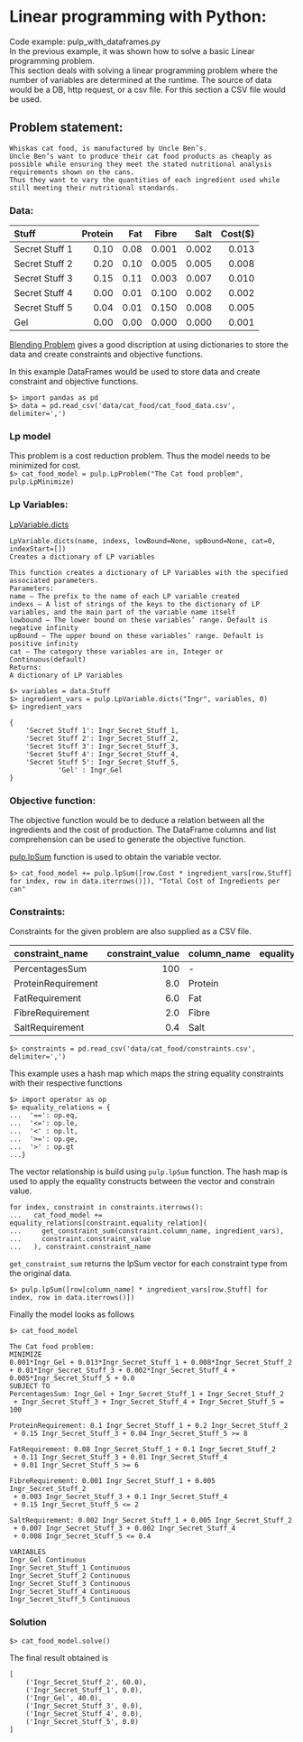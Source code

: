 # Linear programming with Python:  
Code example: pulp_with_dataframes.py  
In the previous example, it was shown how to solve a basic Linear programming problem.  
This section deals with solving a linear programming problem where the number of variables are determined at the runtime. The source of data would be a DB, http request, or a csv file. For this section a CSV file would be used.

## Problem statement:
    Whiskas cat food, is manufactured by Uncle Ben’s. 
    Uncle Ben’s want to produce their cat food products as cheaply as possible while ensuring they meet the stated nutritional analysis requirements shown on the cans. 
    Thus they want to vary the quantities of each ingredient used while still meeting their nutritional standards.
### Data:

|Stuff           |Protein   |Fat   |Fibre  |Salt | Cost($)| 
|:---------------|---------:|-----:|------:|----:|-------:|             
|Secret Stuff 1  |      0.10|  0.08|  0.001|0.002|   0.013|
|Secret Stuff 2  |      0.20|  0.10|  0.005|0.005|   0.008|
|Secret Stuff 3  |      0.15|  0.11|  0.003|0.007|   0.010|
|Secret Stuff 4  |      0.00|  0.01|  0.100|0.002|   0.002|
|Secret Stuff 5  |      0.04|  0.01|  0.150|0.008|   0.005|
|         Gel    |      0.00|  0.00|  0.000|0.000|   0.001|
        

[Blending Problem](https://pythonhosted.org/PuLP/CaseStudies/a_blending_problem.html#problem-description) gives a good discription at using dictionaries to store the data and create constraints and objective functions.

In this example DataFrames would be used to store data and create constraint and objective functions.

`$> import pandas as pd`  
`$> data = pd.read_csv('data/cat_food/cat_food_data.csv', delimiter=',')`  

### Lp model
This problem is a cost reduction problem. Thus the model needs to be minimized for cost.  
`$> cat_food_model = pulp.LpProblem("The Cat food problem", pulp.LpMinimize)`

### Lp Variables:
[LpVariable.dicts](https://www.coin-or.org/PuLP/pulp.html?highlight=lpvariable.dicts#pulp.LpVariable.dicts)
    
    LpVariable.dicts(name, indexs, lowBound=None, upBound=None, cat=0, indexStart=[])
    Creates a dictionary of LP variables
    
    This function creates a dictionary of LP Variables with the specified
    associated parameters.
    Parameters:	
    name – The prefix to the name of each LP variable created
    indexs – A list of strings of the keys to the dictionary of LP variables, and the main part of the variable name itself
    lowbound – The lower bound on these variables’ range. Default is negative infinity
    upBound – The upper bound on these variables’ range. Default is positive infinity
    cat – The category these variables are in, Integer or Continuous(default)
    Returns:	
    A dictionary of LP Variables

`$> variables = data.Stuff`  
`$> ingredient_vars = pulp.LpVariable.dicts("Ingr", variables, 0)`  
`$> ingredient_vars`

    {
        'Secret Stuff 1': Ingr_Secret_Stuff_1, 
        'Secret Stuff 2': Ingr_Secret_Stuff_2, 
        'Secret Stuff 3': Ingr_Secret_Stuff_3, 
        'Secret Stuff 4': Ingr_Secret_Stuff_4, 
        'Secret Stuff 5': Ingr_Secret_Stuff_5, 
                'Gel' : Ingr_Gel
    }

### Objective function:
The objective function would be to deduce a relation between all the ingredients and the cost of production. The DataFrame columns and list comprehension can be used to generate the objective function.

[pulp.lpSum](https://pythonhosted.org/PuLP/pulp.html?highlight=lpsum#pulp.lpSum) function is used to obtain the variable vector.

`$> cat_food_model += pulp.lpSum([row.Cost * ingredient_vars[row.Stuff] for index, row in data.iterrows()]), "Total Cost of Ingredients per can"`

### Constraints:

Constraints for the given problem are also supplied as a CSV file.

|constraint_name   |constraint_value|column_name|equality_relation|
|:-----------------|---------------:|:----------|----------------:|
|PercentagesSum    |             100|-          |               ==|
|ProteinRequirement|             8.0|Protein    |              \>=|
|FatRequirement    |             6.0|Fat        |              \>=|
|FibreRequirement  |             2.0|Fibre      |               <=|
|SaltRequirement   |             0.4|Salt       |               <=|

`$> constraints = pd.read_csv('data/cat_food/constraints.csv', delimiter=',')`

This example uses a hash map which maps the string equality constraints with their respective functions

`$> import operator as op`  
`$> equality_relations = {`  
`...  '==': op.eq,`  
`...  '<=': op.le,`  
`...  '<' : op.lt,`  
`...  '>=': op.ge,`  
`...  '>' : op.gt`  
`...}`

The vector relationship is build using `pulp.lpSum` function. The hash map is used to apply the equality constructs between the vector and constrain value.

`for index, constraint in constraints.iterrows():`  
`...   cat_food_model += equality_relations[constraint.equality_relation](`  
`...     get_constraint_sum(constraint.column_name, ingredient_vars),`  
`...     constraint.constraint_value`  
`...   ), constraint.constraint_name`

`get_constraint_sum` returns the lpSum vector for each constraint type from the original data.

`$> pulp.lpSum([row[column_name] * ingredient_vars[row.Stuff] for index, row in data.iterrows()])`

Finally the model looks as follows

`$> cat_food_model`  
    
    The Cat food problem:
    MINIMIZE
    0.001*Ingr_Gel + 0.013*Ingr_Secret_Stuff_1 + 0.008*Ingr_Secret_Stuff_2 + 0.01*Ingr_Secret_Stuff_3 + 0.002*Ingr_Secret_Stuff_4 + 0.005*Ingr_Secret_Stuff_5 + 0.0
    SUBJECT TO
    PercentagesSum: Ingr_Gel + Ingr_Secret_Stuff_1 + Ingr_Secret_Stuff_2
     + Ingr_Secret_Stuff_3 + Ingr_Secret_Stuff_4 + Ingr_Secret_Stuff_5 = 100
    
    ProteinRequirement: 0.1 Ingr_Secret_Stuff_1 + 0.2 Ingr_Secret_Stuff_2
     + 0.15 Ingr_Secret_Stuff_3 + 0.04 Ingr_Secret_Stuff_5 >= 8
    
    FatRequirement: 0.08 Ingr_Secret_Stuff_1 + 0.1 Ingr_Secret_Stuff_2
     + 0.11 Ingr_Secret_Stuff_3 + 0.01 Ingr_Secret_Stuff_4
     + 0.01 Ingr_Secret_Stuff_5 >= 6
    
    FibreRequirement: 0.001 Ingr_Secret_Stuff_1 + 0.005 Ingr_Secret_Stuff_2
     + 0.003 Ingr_Secret_Stuff_3 + 0.1 Ingr_Secret_Stuff_4
     + 0.15 Ingr_Secret_Stuff_5 <= 2
    
    SaltRequirement: 0.002 Ingr_Secret_Stuff_1 + 0.005 Ingr_Secret_Stuff_2
     + 0.007 Ingr_Secret_Stuff_3 + 0.002 Ingr_Secret_Stuff_4
     + 0.008 Ingr_Secret_Stuff_5 <= 0.4
    
    VARIABLES
    Ingr_Gel Continuous
    Ingr_Secret_Stuff_1 Continuous
    Ingr_Secret_Stuff_2 Continuous
    Ingr_Secret_Stuff_3 Continuous
    Ingr_Secret_Stuff_4 Continuous
    Ingr_Secret_Stuff_5 Continuous

### Solution
`$> cat_food_model.solve()`

The final result obtained is 
    
    [
        ('Ingr_Secret_Stuff_2', 60.0), 
        ('Ingr_Secret_Stuff_1', 0.0), 
        ('Ingr_Gel', 40.0), 
        ('Ingr_Secret_Stuff_3', 0.0), 
        ('Ingr_Secret_Stuff_4', 0.0), 
        ('Ingr_Secret_Stuff_5', 0.0)
    ]
